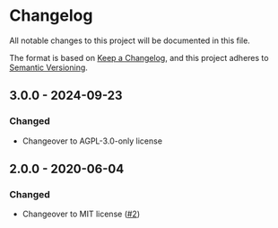 # Changelog
All notable changes to this project will be documented in this file.

The format is based on [Keep a Changelog](https://keepachangelog.com/en/1.0.0/),
and this project adheres to [Semantic Versioning](https://semver.org/spec/v2.0.0.html).

## 3.0.0 - 2024-09-23
### Changed
- Changeover to AGPL-3.0-only license

## 2.0.0 - 2020-06-04
### Changed
- Changeover to MIT license ([#2](https://github.com/scm-manager/scm-gravatar-plugin/pull/2))


